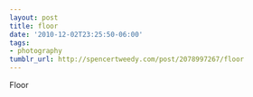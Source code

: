 ```yaml
---
layout: post
title: floor
date: '2010-12-02T23:25:50-06:00'
tags:
- photography
tumblr_url: http://spencertweedy.com/post/2078997267/floor
---
```

Floor
